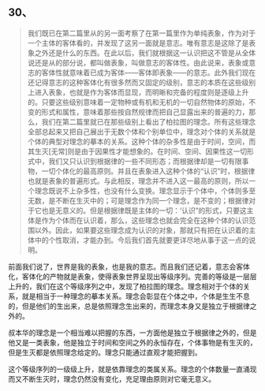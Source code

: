 <h2>30、</h2><blockquote data-pid="sfgJlqEZ">我们既已在第二篇里从的另一面考察了在第一篇里作为单纯表象，作为对于一个主体的客体看的，并发现了这另一面就是意志。唯有意志是这除了是表象之外还是什么的东西。在此以后，我们就根据这一认识把这不管是从全体说还是从的部分说，都叫做表象，叫做意志的客体性。由此说来，表象或意志的客体性就意味着已成为客体——客体即表象——的意志。此外我们现在还记得意志的这种客体化有很多然而又固定的级别，意志的本质在这些级别上进入表象，也就是作为客体而显现，而明晰和完备的程度则是逐级上升的。只要这些级别意味着一定物种或有机和无机的一切自然物体的原始，不变的形式和属性，意味着那些按自然规律而把自己显露出来的普遍的力，那么，我们在第二篇里就已在那些级别上看出了柏拉图的理念。所有这些理念全部总起来又把自己展出于无数个体和个别单位中，理念对个体的关系就是个体的典型对理念的摹本的关系。这种个体的杂多性是由于时间，空间，而其生灭[无常]则是由于因果性才能想象的。在时间、空间、因果性这一切形式中，我们又只认识到根据律的一些不同形态；而根据律却是一切有限事物，一切个体化的最高原则。并且在表象进入这种个体的“认识”时，根据律也就是表象的普遍形式。与此相反，理念并不进入这一最高的原则，所以一个理念既说不上杂多性，也没有什么变换。理念显示于个体中，个体则多至无数，是不断在生灭中的；可是理念作为同一个理念，是不变的；根据律对于它也是无意义的。但是根据律既是主体的一切：‘认识”的形式，只要这主体是作为个体而在认识着，那么，这些理念也就会完全在这种个体的认识范围以外。因此，如果要这些理念成为认识的对象，那就只有把在认识着的主体中的个性取消，才能办到。今后我们首先就要更详尽地从事于这一点的说明。</blockquote><p data-pid="wnQ4xZy2">前面我们说了，世界是我的表象，也是我的意志。而且我们还记着，意志会客体化，客体化的产物就是表象，使得表象世界呈现出等级序列。完善的等级是一层层上升的，我们在这个等级序列之中，发现了柏拉图的理念。理念相对于个体的关系，就是相当于一种理念的摹本关系。理念会彰显在个体之中，个体是生生不息的，但是他们的生出来，总是依照理念生出来的，而理念本身又是独立于根据律之外的。</p><p data-pid="gqQZWAae">叔本华的理念是一个相当难以把握的东西，一方面他是独立于根据律之外的，但是他又是一类表象，他是独立于时间和空间之外的永恒存在，个体事物是有生灭的，但是生灭都是依照理念给定的。理念只能通过直观才能把握到。</p><p data-pid="WF9EavCJ">这个等级序列的一级级上升，就是依靠理念的类属关系。理念的个体数量一直涌现而又不断生灭时，理念仍然没有变化，充足理由原则对它毫无意义。</p><p></p><p></p>